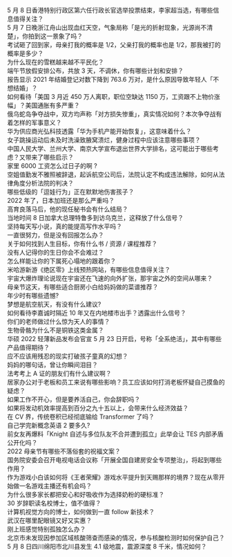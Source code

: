 5 月 8 日香港特别行政区第六任行政长官选举投票结束，李家超当选，有哪些信息值得关注？  
5 月 7 日晚浙江舟山出现血红天空，气象局称「是光的折射现象，光源尚不清楚」，你拍到这一景象了吗？  
考试砸了回到家，母亲打我的概率是 1/2，父亲打我的概率也是 1/2，那我被打的概率是多少？  
为什么现在的雪糕越来越不平民化？  
端午节放假安排公布，共放 3 天，不调休，你有哪些计划和安排？  
报告显示 2021 年结婚登记对数下降到 763.6 万对，是什么原因导致年轻人「不想结婚」？  
如何看待「美国 3 月近 450 万人离职，职位空缺达 1150 万，工资跟不上物价涨幅」？美国通胀有多严重？  
俄乌蛇岛争夺战中，双方均声称「对方损失惨重」，真实情况如何？本次争夺战有着怎样的军事意义？  
华为供应商光弘科技透露「华为手机产能开始恢复」，这意味着什么？  
女子跳操运动后未及时洗澡致腋窝溃烂，健身过程中应该注意哪些事项？  
中国人民大学、兰州大学、南京大学宣布退出世界大学排名，这可能出于哪些考虑？又带来了哪些启示？  
家里 6000 工资怎么过日子的啊 ?  
空姐值勤发不雅照被辞退，起诉航空公司后，法院认定不构成违法解除，如何从法律角度分析法院的判决？  
哪些低级的「逗娃行为」正在默默地伤害孩子？  
2022 年了，日本加班还是那么严重吗？  
高育良落马后，他的现任秘书会有什么结局？  
当地时间 8 日加拿大总理特鲁多到访乌克兰，这释放了什么信号？  
坚持每天写小说，真的能提高写作水平吗？  
一直很努力，但是没有回报怎么办？  
关于如何找到人生目标，你有什么书 / 资源 / 课程推荐？  
没有人记得你的生日你会不会难过？  
怎么样能让你的下属死心塌地的跟着你？  
米哈游新游《绝区零》上线预热网站，有哪些信息值得关注？  
宇宙大爆炸理论说现在宇宙还在飞速的向外扩张，那宇宙之外的空间从哪来？  
母亲节这天，有哪些适合厨房小白给妈妈做的菜谱推荐？  
年少时有哪些遗憾?  
梦想是航空航天，有没有什么建议?  
如何看待李嘉诚时隔近 10 年又在内地楼市出手？透露出什么信号？  
你们的老师做过什么惊为天人的事情？  
生物骨骼为什么不是铜铁这类金属？  
华硕 2022 轻薄新品发布会官宣 5 月 23 日开启，号称「全系绝活」，其中有哪些产品值得期待？  
应不应该用残忍的现实打破孩子童真的幻想？  
妈妈的哪句话，曾让你瞬间泪目？  
法考考上 A 证的朋友们有什么建议啊？  
居家办公对于老板和员工来说有哪些影响？员工应该如何打消老板怀疑自己摸鱼的疑虑？  
如果工作不开心，但是要养活自己，你会辞职吗？  
如果将发动机效率提高到百分之九十五以上，会带来什么经济效益？  
在 CV 界，传统卷积已经彻底输给 Transformer 了吗？  
自己学完新概念英语 2 要多久?  
前女友再爆料「Knight 自述与多位队友不合并遭到孤立」此举会让 TES 内部矛盾公开化吗？  
2022 母亲节有哪些不落俗套的祝福文案？  
国务院安委会召开电视电话会议称「开展全国自建房安全专项整治」，将起到哪些作用？  
作为游戏小白该如何将《王者荣耀》游戏水平提升到天赐那样的境界？现在从零开始做一名游戏主播还有机会吗？  
为什么很多家长都把安心和好吸收作为选择奶粉的硬标准？  
30 岁辞职读名校博士，值不值得？  
计算机视觉方向的博士，如何做到一直 follow 新技术？  
武汉在哪里配眼镜又好又实惠？  
刚上班感觉特别孤独怎么办？  
北京市未发现因参加区域核酸筛查而感染的情况，参与核酸检测时如何保护自己？  
5 月 8 日四川绵阳市北川县发生 4.1 级地震，震源深度 8 千米，情况如何？  
